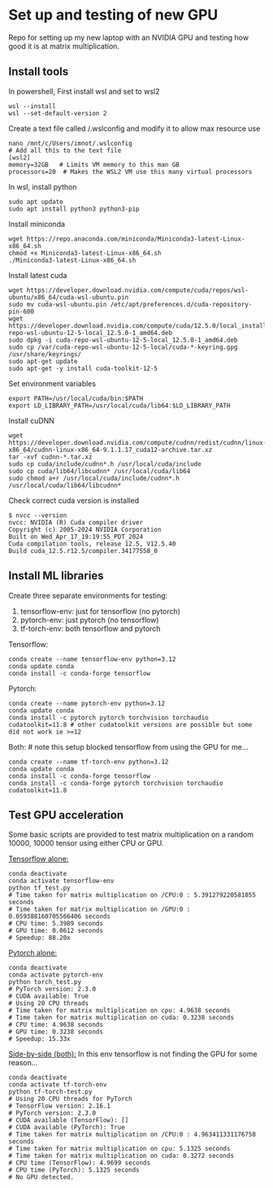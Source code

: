 # Set up and testing of new GPU

Repo for setting up my new laptop with an NVIDIA GPU and testing how good it is at matrix multiplication.  

## Install tools

In powershell, First install wsl and set to wsl2

```
wsl --install
wsl --set-default-version 2
```

Create a text file called /.wslconfig and modify it to allow max resource use
```
nano /mnt/c/Users/imnot/.wslconfig
# Add all this to the text file
[wsl2]
memory=32GB   # Limits VM memory to this man GB
processors=20  # Makes the WSL2 VM use this many virtual processors
```

In wsl, install python
```
sudo apt update
sudo apt install python3 python3-pip
```

Install miniconda
```
wget https://repo.anaconda.com/miniconda/Miniconda3-latest-Linux-x86_64.sh
chmod +x Miniconda3-latest-Linux-x86_64.sh
./Miniconda3-latest-Linux-x86_64.sh
```

Install latest cuda
```
wget https://developer.download.nvidia.com/compute/cuda/repos/wsl-ubuntu/x86_64/cuda-wsl-ubuntu.pin
sudo mv cuda-wsl-ubuntu.pin /etc/apt/preferences.d/cuda-repository-pin-600
wget https://developer.download.nvidia.com/compute/cuda/12.5.0/local_installers/cuda-repo-wsl-ubuntu-12-5-local_12.5.0-1_amd64.deb
sudo dpkg -i cuda-repo-wsl-ubuntu-12-5-local_12.5.0-1_amd64.deb
sudo cp /var/cuda-repo-wsl-ubuntu-12-5-local/cuda-*-keyring.gpg /usr/share/keyrings/
sudo apt-get update
sudo apt-get -y install cuda-toolkit-12-5
```

Set environment variables
```
export PATH=/usr/local/cuda/bin:$PATH
export LD_LIBRARY_PATH=/usr/local/cuda/lib64:$LD_LIBRARY_PATH
```

Install cuDNN
```
wget https://developer.download.nvidia.com/compute/cudnn/redist/cudnn/linux-x86_64/cudnn-linux-x86_64-9.1.1.17_cuda12-archive.tar.xz
tar -xvf cudnn-*.tar.xz
sudo cp cuda/include/cudnn*.h /usr/local/cuda/include
sudo cp cuda/lib64/libcudnn* /usr/local/cuda/lib64
sudo chmod a+r /usr/local/cuda/include/cudnn*.h /usr/local/cuda/lib64/libcudnn*
```

Check correct cuda version is installed
```
$ nvcc --version
nvcc: NVIDIA (R) Cuda compiler driver
Copyright (c) 2005-2024 NVIDIA Corporation
Built on Wed_Apr_17_19:19:55_PDT_2024
Cuda compilation tools, release 12.5, V12.5.40
Build cuda_12.5.r12.5/compiler.34177558_0
```


## Install ML libraries

Create three separate environments for testing:
1. tensorflow-env: just for tensorflow (no pytorch)
2. pytorch-env: just pytorch (no tensorflow)
3. tf-torch-env: both tensorflow and pytorch


Tensorflow:
```
conda create --name tensorflow-env python=3.12
conda update conda
conda install -c conda-forge tensorflow
```

Pytorch:
```
conda create --name pytorch-env python=3.12
conda update conda
conda install -c pytorch pytorch torchvision torchaudio cudatoolkit=11.8 # other cudatoolkit versions are possible but some did not work ie >=12
```

Both: # note this setup blocked tensorflow from using the GPU for me...
```
conda create --name tf-torch-env python=3.12
conda update conda
conda install -c conda-forge tensorflow
conda install -c conda-forge pytorch torchvision torchaudio cudatoolkit=11.8
```


## Test GPU acceleration

Some basic scripts are provided to test matrix multiplication on a random 10000, 10000 tensor using either CPU or GPU.

[Tensorflow alone:](tf_test.py)
```
conda deactivate
conda activate tensorflow-env
python tf_test.py
# Time taken for matrix multiplication on /CPU:0 : 5.391279220581055 seconds
# Time taken for matrix multiplication on /GPU:0 : 0.059388160705566406 seconds
# CPU time: 5.3989 seconds
# GPU time: 0.0612 seconds
# Speedup: 88.20x
```

[Pytorch alone:](torch_test.py)
```
conda deactivate
conda activate pytorch-env
python torch_test.py
# PyTorch version: 2.3.0
# CUDA available: True
# Using 20 CPU threads
# Time taken for matrix multiplication on cpu: 4.9638 seconds
# Time taken for matrix multiplication on cuda: 0.3238 seconds
# CPU time: 4.9638 seconds
# GPU time: 0.3238 seconds
# Speedup: 15.33x
```


[Side-by-side (both):](tf-torch-test.py)
In this env tensorflow is not finding the GPU for some reason...
```
conda deactivate
conda activate tf-torch-env
python tf-torch-test.py
# Using 20 CPU threads for PyTorch
# TensorFlow version: 2.16.1
# PyTorch version: 2.3.0
# CUDA available (TensorFlow): []
# CUDA available (PyTorch): True
# Time taken for matrix multiplication on /CPU:0 : 4.963411331176758 seconds
# Time taken for matrix multiplication on cpu: 5.1325 seconds
# Time taken for matrix multiplication on cuda: 0.3272 seconds
# CPU time (TensorFlow): 4.9699 seconds
# CPU time (PyTorch): 5.1325 seconds
# No GPU detected.
```